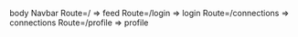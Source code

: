 




body
    Navbar
    Route=/ => feed
    Route=/login => login
    Route=/connections => connections
    Route=/profile => profile